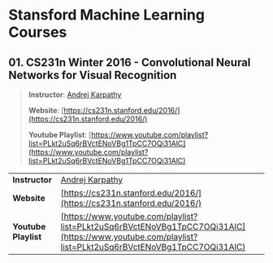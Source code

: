 # Stansford Machine Learning Courses


## 01. CS231n Winter 2016 - Convolutional Neural Networks for Visual Recognition

> **Instructor**: [Andrej Karpathy](https://karpathy.ai/)
>
> **Website**: [https://cs231n.stanford.edu/2016/](https://cs231n.stanford.edu/2016/)
>
> **Youtube Playlist**: [https://www.youtube.com/playlist?list=PLkt2uSq6rBVctENoVBg1TpCC7OQi31AlC](https://www.youtube.com/playlist?list=PLkt2uSq6rBVctENoVBg1TpCC7OQi31AlC)



| | |
|-|-|
| **Instructor**       | [Andrej Karpathy](https://karpathy.ai/)|
| **Website**          | [https://cs231n.stanford.edu/2016/](https://cs231n.stanford.edu/2016/)    |
| **Youtube Playlist** | [https://www.youtube.com/playlist?list=PLkt2uSq6rBVctENoVBg1TpCC7OQi31AlC](https://www.youtube.com/playlist?list=PLkt2uSq6rBVctENoVBg1TpCC7OQi31AlC) |






